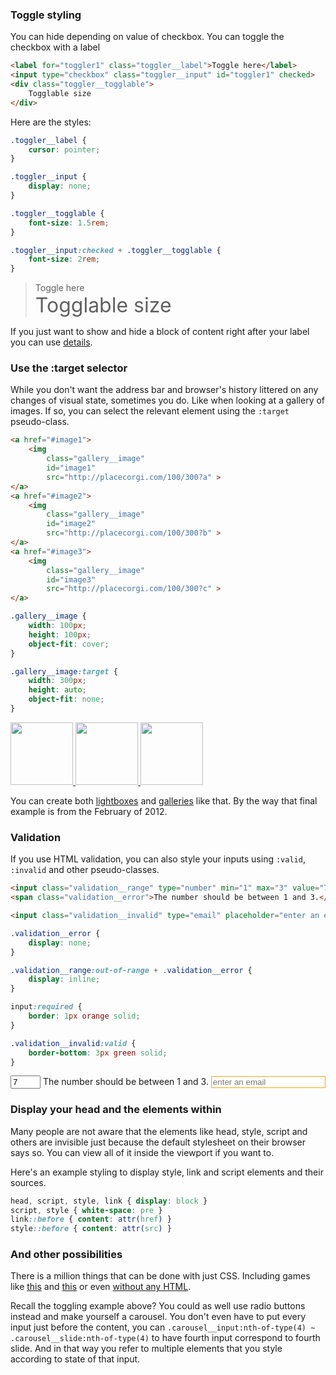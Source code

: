 ### Toggle styling

You can hide depending on value of checkbox. You can toggle the checkbox with a label
```html
<label for="toggler1" class="toggler__label">Toggle here</label>
<input type="checkbox" class="toggler__input" id="toggler1" checked>
<div class="toggler__togglable">
	Togglable size
</div>
```

Here are the styles:

```css
.toggler__label {
	cursor: pointer;
}

.toggler__input {
	display: none;
}

.toggler__togglable {
	font-size: 1.5rem;
}

.toggler__input:checked + .toggler__togglable {
	font-size: 2rem;
}
```

<style>
	.toggler__label {
		cursor: pointer;
	}

	.toggler__input {
		display: none;
	}

	.toggler__togglable {
		font-size: 1.5rem;
	}

	.toggler__input:checked + .toggler__togglable {
		font-size: 2rem;
	}
</style>

<blockquote markdown="0">
<label for="toggler1" class="toggler__label">Toggle here</label>
<input type="checkbox" class="toggler__input" id="toggler1" checked>
<div class="toggler__togglable">
	Togglable size
</div>
</blockquote>

If you just want to show and hide a block of content right after your label you can use [details](#details-is-the-spoiler-thing).


### Use the :target selector

While you don't want the address bar and browser's history littered on any changes of visual state, sometimes you do. Like when looking at a gallery of images. If so, you can select the relevant element using the `:target` pseudo-class.

```html
<a href="#image1">
	<img 
		class="gallery__image"
		id="image1" 
		src="http://placecorgi.com/100/300?a" >
</a>
<a href="#image2">
	<img 
		class="gallery__image"
		id="image2" 
		src="http://placecorgi.com/100/300?b" >
</a>
<a href="#image3">
	<img
		class="gallery__image" 
		id="image3"
		src="http://placecorgi.com/100/300?c" >
</a>
```

```css
.gallery__image {
	width: 100px;
	height: 100px;
	object-fit: cover;
}

.gallery__image:target {
	width: 300px;
	height: auto;
	object-fit: none;
}
```

<style>
	.gallery__image {
		width: 100px;
		height: 100px;
		object-fit: cover;
		filter: hue-rotate(33deg);
	}

	.gallery__image:target {
		height: auto;
		filter: none;
	}
</style>

<a href="#image1">
	<img 
		class="gallery__image"
		id="image1" 
		src="http://placecorgi.com/100/300?a" >
</a>
<a href="#image2">
	<img 
		class="gallery__image"
		id="image2"
		src="http://placecorgi.com/100/300?b" >
</a>
<a href="#image3">
	<img
		class="gallery__image" 
		id="image3" 
		src="http://placecorgi.com/100/300?c" >
</a>

You can create both [lightboxes](https://codepen.io/gschier/pen/HCoqh) and [galleries](http://thewebrocks.com/demos/targetgallery/) like that. By the way that final example is from the February of 2012.


### Validation

If you use HTML validation, you can also style your inputs using `:valid`, `:invalid` and other pseudo-classes.

```html
<input class="validation__range" type="number" min="1" max="3" value="7">
<span class="validation__error">The number should be between 1 and 3.</span>

<input class="validation__invalid" type="email" placeholder="enter an email" required>
```

```css
.validation__error {
	display: none;
}

.validation__range:out-of-range + .validation__error {
	display: inline;
}

input:required {
	border: 1px orange solid;
}

.validation__invalid:valid {
	border-bottom: 3px green solid;
}
```

<style>
	.validation__error {
		display: none;
	}

	.validation__range:out-of-range + .validation__error {
		display: inline;
	}

	input:required {
		border: 1px orange solid;
	}

	.validation__invalid:valid {
		border-bottom: 3px green solid;
	}
</style>

<input class="validation__range" type="number" min="1" max="3" value="7">
<span class="validation__error">The number should be between 1 and 3.</span>

<input class="validation__invalid" type="email" placeholder="enter an email" required>


### Display your head and the elements within

Many people are not aware that the elements like head, style, script and others are invisible just because the default stylesheet on their browser says so. You can view all of it inside the viewport if you want to.

Here's an example styling to display style, link and script elements and their sources.

```css
head, script, style, link {	display: block }
script, style {	white-space: pre }
link::before { content: attr(href) }
style::before { content: attr(src) }
```


### And other possibilities

There is a million things that can be done with just CSS. Including games like [this](https://codepen.io/elad2412/pen/hBaqo) and [this](https://codepen.io/jcoulterdesign/pen/NOMeEb) or even [without any HTML](https://codepen.io/SelenIT/pen/oXzMbR).

Recall the toggling example above? You could as well use radio buttons instead and make yourself a carousel. You don't even have to put every input just before the content, you can `.carousel__input:nth-of-type(4) ~ .carousel__slide:nth-of-type(4)` to have fourth input correspond to fourth slide. And in that way you refer to multiple elements that you style according to state of that input.

